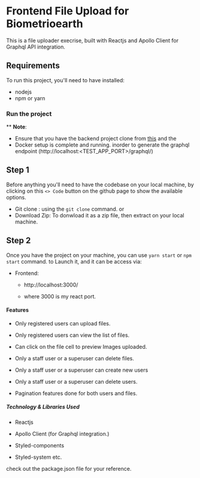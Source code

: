 # Frontend File Upload for Biometrioearth

This is a file uploader execrise,  built with Reactjs and Apollo Client for Graphql API integration. 


## Requirements

To run this project, you'll need to have installed:

 - nodejs
 - npm or yarn
    

### Run the project

** **Note**: 
   * Ensure that you have the backend project clone from [this](https://github.com/biometrioearth/file-upload-backend) and the 
   * Docker setup is complete and running. inorder to generate the graphql endpoint (http://localhost:<TEST_APP_PORT>/graphql/)
    

## Step 1

Before anything you'll need to have the codebase on your local machine, by clicking on this `<> Code` button on the github page to show the available options. 

 * Git clone : using the `git clone` command. or 
 * Download Zip: To donwload it as a zip file, then extract on your local machine.

## Step 2

Once you have the project on your machine, you can use `yarn start` or `npm start` command. to Launch it, and it can be access via:

- Frontend: 
   * http://localhost:3000/

   * where 3000 is my react port.


#### Features

 -  Only  registered  users  can  upload  files.

 <!-- -  The  users  must  be  able  to  search  for  files  by  name,  mime  type  or  fields  in  the  file_metadata. -->
 - Only registered users can view the list of files. 

 - Can click on the file cell to preview Images uploaded.

 - Only  a  staff  user  or  a  superuser  can  delete  files.
 
 - Only  a  staff  user  or  a  superuser  can  create  new  users
 
 - Only  a  staff  user  or  a  superuser  can  delete  users.

 - Pagination features done for both users and files.


 ##### Technology & Libraries Used

 - Reactjs 

 - Apollo Client (for Graphql integration.)

 - Styled-components

 - Styled-system etc. 

 check out the package.json file for your reference.
